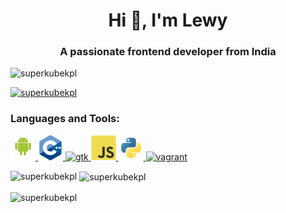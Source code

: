 <h1 align="center">Hi 👋, I'm Lewy</h1>
<h3 align="center">A passionate frontend developer from India</h3>

<p align="left"> <img src="https://komarev.com/ghpvc/?username=superkubekpl&label=Profile%20views&color=0e75b6&style=flat" alt="superkubekpl" /> </p>

<p align="left"> <a href="https://github.com/ryo-ma/github-profile-trophy"><img src="https://github-profile-trophy.vercel.app/?username=superkubekpl" alt="superkubekpl" /></a> </p>


<h3 align="left">Languages and Tools:</h3>
<p align="left"> <a href="https://developer.android.com" target="_blank"> <img src="https://raw.githubusercontent.com/devicons/devicon/master/icons/android/android-original-wordmark.svg" alt="android" width="40" height="40"/> </a> <a href="https://www.w3schools.com/cpp/" target="_blank"> <img src="https://raw.githubusercontent.com/devicons/devicon/master/icons/cplusplus/cplusplus-original.svg" alt="cplusplus" width="40" height="40"/> </a> <a href="https://www.gtk.org/" target="_blank"> <img src="https://upload.wikimedia.org/wikipedia/commons/7/71/GTK_logo.svg" alt="gtk" width="40" height="40"/> </a> <a href="https://developer.mozilla.org/en-US/docs/Web/JavaScript" target="_blank"> <img src="https://raw.githubusercontent.com/devicons/devicon/master/icons/javascript/javascript-original.svg" alt="javascript" width="40" height="40"/> </a> <a href="https://www.python.org" target="_blank"> <img src="https://raw.githubusercontent.com/devicons/devicon/master/icons/python/python-original.svg" alt="python" width="40" height="40"/> </a> <a href="https://www.vagrantup.com/" target="_blank"> <img src="https://www.vectorlogo.zone/logos/vagrantup/vagrantup-icon.svg" alt="vagrant" width="40" height="40"/> </a> </p>

<p><img align="left" src="https://github-readme-stats.vercel.app/api/top-langs?username=superkubekpl&show_icons=true&locale=en&layout=compact" alt="superkubekpl" /></p>

<p>&nbsp;<img align="center" src="https://github-readme-stats.vercel.app/api?username=superkubekpl&show_icons=true&locale=en" alt="superkubekpl" /></p>

<p><img align="center" src="https://github-readme-streak-stats.herokuapp.com/?user=superkubekpl&" alt="superkubekpl" /></p>

